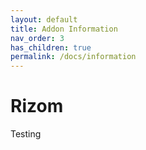 ```yaml
---
layout: default
title: Addon Information
nav_order: 3
has_children: true
permalink: /docs/information
---
```


# Rizom

Testing
